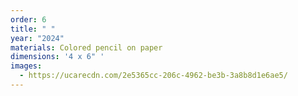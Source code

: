 ```yaml
---
order: 6
title: " "
year: "2024"
materials: Colored pencil on paper
dimensions: '4 x 6" '
images:
  - https://ucarecdn.com/2e5365cc-206c-4962-be3b-3a8b8d1e6ae5/
---
```

